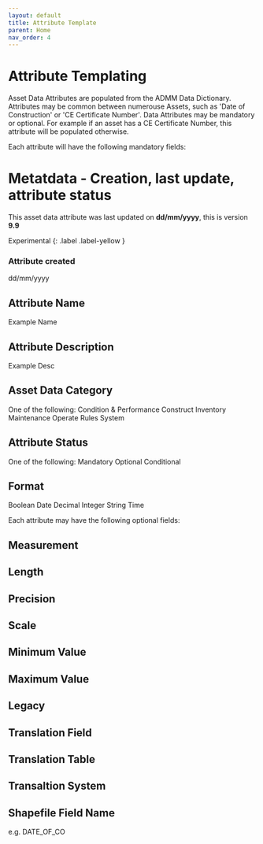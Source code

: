 ```yaml
---
layout: default
title: Attribute Template
parent: Home
nav_order: 4
---
```

# Attribute Templating

Asset Data Attributes are populated from the ADMM Data Dictionary. Attributes may be common between numerouse Assets, such as 'Date of Construction' or 'CE Certificate Number'. Data Attributes may be mandatory or optional. For example if an asset has a CE Certificate Number, this attribute will be populated otherwise.

Each attribute will have the following mandatory fields:

# Metatdata - Creation, last update, attribute status
This asset data attribute was last updated on **dd/mm/yyyy**, this is version **9.9**

Experimental
{: .label .label-yellow }

### Attribute created
dd/mm/yyyy

## Attribute Name
Example Name

## Attribute Description
Example Desc

## Asset Data Category
One of the following:
Condition & Performance
Construct
Inventory
Maintenance
Operate
Rules
System

## Attribute Status
One of the following:
Mandatory
Optional
Conditional

## Format
Boolean
Date
Decimal
Integer
String
Time

Each attribute may have the following optional fields:

## Measurement

## Length

## Precision

## Scale

## Minimum Value

## Maximum Value

## Legacy

## Translation Field

## Translation Table

## Transaltion System

## Shapefile Field Name
e.g. DATE_OF_CO